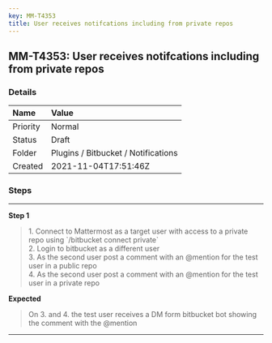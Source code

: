 ```yaml
---
key: MM-T4353
title: User receives notifcations including from private repos
---
```


## MM-T4353: User receives notifcations including from private repos

### Details

| Name     | Value                               |
| :------- | :---------------------------------- |
| Priority | Normal                              |
| Status   | Draft                               |
| Folder   | Plugins / Bitbucket / Notifications |
| Created  | 2021-11-04T17:51:46Z                |

### Steps

<hr/>

**Step 1**

> <article>1. Connect to Mattermost as a target user with access to a private repo using `/bitbucket connect private`<br />2. Login to bitbucket as a different user<br />3. As the second user post a comment with an @mention for the test user in a public repo<br />4. As the second user post a comment with an @mention for the test user in a private repo</article>

**Expected**

> <article>On 3. and 4. the test user receives a DM form bitbucket bot showing the comment with the @mention</article>

<hr/>
